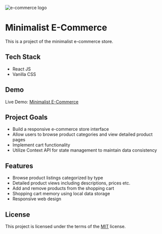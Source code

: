 ![e-commerce logo](https://github.com/KarolKotomski/mini-ecommerce/assets/137051383/e5cb9d2a-237e-4e27-94a2-bcf46b00f401)



# Minimalist E-Commerce

This is a project of the minimalist e-commerce store.

## Tech Stack

- React JS
- Vanilla CSS

## Demo

Live Demo: [Minimalist E-Commerce](https://mini-ecommerce-kk.vercel.app/)

## Project Goals

- Build a responsive e-commerce store interface
- Allow users to browse product categories and view detailed product pages
- Implement cart functionality
- Utilize Context API for state management to maintain data consistency

## Features

- Browse product listings categorized by type
- Detailed product views including descriptions, prices etc.
- Add and remove products from the shopping cart
- Shopping cart memory using local data storage
- Responsive web design


## License

This project is licensed under the terms of the [MIT](https://choosealicense.com/licenses/mit/) license.
